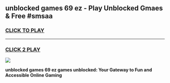
## unblocked games 69 ez - Play Unblocked Gmaes & Free #smsaa
<h3>
<a href="https://premium.freeplayer.one?title=unblocked_games_69_ez&ref=01M">CLICK TO PLAY</a></h3>
<hr>

<h3>
<a href="https://premium.freeplayer.one?title=unblocked_games_69_ez&ref=01M">CLICK 2 PLAY</a>
  
</h3>

<a href="https://premium.freeplayer.one?title=unblocked_games_69_ez&ref=01M"><img src="https://clearcache.store/games.png"></a>


**unblocked games 69 ez games unblocked: Your Gateway to Fun and Accessible Online Gaming**
